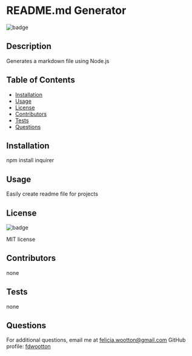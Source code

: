 # README.md Generator
  
  ![badge](https://img.shields.io/badge/license-MIT-blue)<br />
  ## Description
  Generates a markdown file using Node.js

  ## Table of Contents
  - [Installation](#installation)
  - [Usage](#usage)
  - [License](#license)
  - [Contributors](#contributors)
  - [Tests](#tests)
  - [Questions](#questions)

  ## Installation
  npm install inquirer

  ## Usage
  Easily create readme file for projects

  ## License
  ![badge](https://img.shields.io/badge/license-MIT-brightgreen)
  <br />

  MIT license

  ## Contributors
  none

  ## Tests
  none

  ## Questions
  For additional questions, email me at [felicia.wootton@gmail.com](felicia.wootton@gmail.com)
  GitHub profile: [fdwootton](https://github.com/fdwootton)
  
